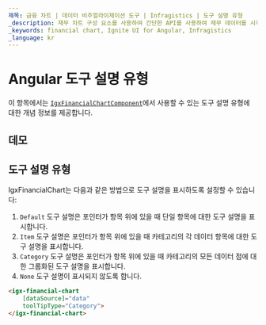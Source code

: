 ```yaml
---
제목: 금융 차트 | 데이터 비주얼라이제이션 도구 | Infragistics | 도구 설명 유형
_description: 재무 차트 구성 요소를 사용하여 간단한 API를 사용하여 재무 데이터를 시각화하십시오. 자세한 정보는 데모, 종속성, 사용법 및 도구 모음을보십시오.
_keywords: financial chart, Ignite UI for Angular, Infragistics
_language: kr
---
```


# Angular 도구 설명 유형

이 항목에서는 [`IgxFinancialChartComponent`]({environment:dvApiBaseUrl}/products/ignite-ui-angular/api/docs/typescript/latest/classes/igxfinancialchartcomponent.html)에서 사용할 수 있는 도구 설명 유형에 대한 개념 정보를 제공합니다.

## 데모

<code-view style="height: 500px"
           data-demos-base-url="{environment:dvDemosBaseUrl}"
           iframe-src="{environment:dvDemosBaseUrl}/charts/financial-chart-tooltip-types"
           github-src="charts/financial-chart/tooltip-types">
</code-view>

<div class="divider--half"></div>

## 도구 설명 유형

IgxFinancialChart는 다음과 같은 방법으로 도구 설명을 표시하도록 설정할 수 있습니다:

1.  `Default` 도구 설명은 포인터가 항목 위에 있을 때 단일 항목에 대한 도구 설명을 표시합니다.
2.  `Item` 도구 설명은 포인터가 항목 위에 있을 때 카테고리의 각 데이터 항목에 대한 도구 설명을 표시합니다.
3.  `Category` 도구 설명은 포인터가 항목 위에 있을 때 카테고리의 모든 데이터 점에 대한 그룹화된 도구 설명을 표시합니다.
4.  `None` 도구 설명이 표시되지 않도록 합니다.

```html
<igx-financial-chart
    [dataSource]="data"
    toolTipType="Category">
</igx-financial-chart>
```
